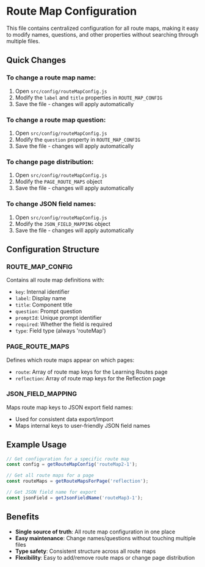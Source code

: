 # Route Map Configuration

This file contains centralized configuration for all route maps, making it easy to modify names, questions, and other properties without searching through multiple files.

## Quick Changes

### To change a route map name:
1. Open `src/config/routeMapConfig.js`
2. Modify the `label` and `title` properties in `ROUTE_MAP_CONFIG`
3. Save the file - changes will apply automatically

### To change a route map question:
1. Open `src/config/routeMapConfig.js`
2. Modify the `question` property in `ROUTE_MAP_CONFIG`
3. Save the file - changes will apply automatically

### To change page distribution:
1. Open `src/config/routeMapConfig.js`
2. Modify the `PAGE_ROUTE_MAPS` object
3. Save the file - changes will apply automatically

### To change JSON field names:
1. Open `src/config/routeMapConfig.js`
2. Modify the `JSON_FIELD_MAPPING` object
3. Save the file - changes will apply automatically

## Configuration Structure

### ROUTE_MAP_CONFIG
Contains all route map definitions with:
- `key`: Internal identifier
- `label`: Display name
- `title`: Component title
- `question`: Prompt question
- `promptId`: Unique prompt identifier
- `required`: Whether the field is required
- `type`: Field type (always 'routeMap')

### PAGE_ROUTE_MAPS
Defines which route maps appear on which pages:
- `route`: Array of route map keys for the Learning Routes page
- `reflection`: Array of route map keys for the Reflection page

### JSON_FIELD_MAPPING
Maps route map keys to JSON export field names:
- Used for consistent data export/import
- Maps internal keys to user-friendly JSON field names

## Example Usage

```javascript
// Get configuration for a specific route map
const config = getRouteMapConfig('routeMap2-1');

// Get all route maps for a page
const routeMaps = getRouteMapsForPage('reflection');

// Get JSON field name for export
const jsonField = getJsonFieldName('routeMap3-1');
```

## Benefits

- **Single source of truth**: All route map configuration in one place
- **Easy maintenance**: Change names/questions without touching multiple files
- **Type safety**: Consistent structure across all route maps
- **Flexibility**: Easy to add/remove route maps or change page distribution
